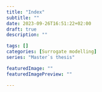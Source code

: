 ```yaml
---
title: "Index"
subtitle: ""
date: 2023-09-26T16:51:22+02:00
draft: true
description: ""

tags: []
categories: [Surrogate modelling]
series: "Master`s thesis"

featuredImage: ""
featuredImagePreview: ""

---
```


<!--more-->
